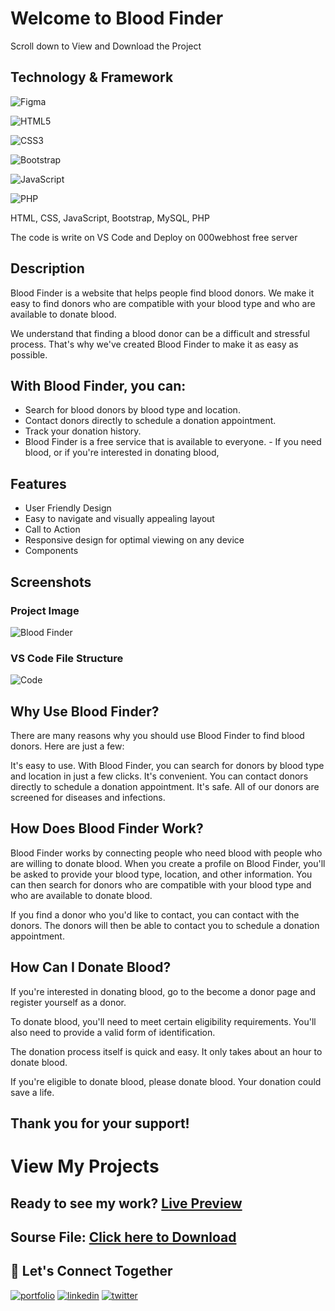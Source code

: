
# Welcome to Blood Finder
Scroll down to View and Download the Project

## Technology & Framework 


![Figma](https://img.shields.io/badge/figma-%23F24E1E.svg?style=for-the-badge&logo=figma&logoColor=white)


![HTML5](https://img.shields.io/badge/html5-%23E34F26.svg?style=for-the-badge&logo=html5&logoColor=white)

![CSS3](https://img.shields.io/badge/css3-%231572B6.svg?style=for-the-badge&logo=css3&logoColor=white)

![Bootstrap](https://img.shields.io/badge/bootstrap-%238511FA.svg?style=for-the-badge&logo=bootstrap&logoColor=white)

![JavaScript](https://img.shields.io/badge/javascript-%23323330.svg?style=for-the-badge&logo=javascript&logoColor=%23F7DF1E)

![PHP](https://img.shields.io/badge/php-%23777BB4.svg?style=for-the-badge&logo=php&logoColor=white)


HTML, CSS, JavaScript, Bootstrap, MySQL, PHP

The code is write on VS Code and Deploy on 000webhost free server 

## Description

Blood Finder is a website that helps people find blood donors. We make it easy to find donors who are compatible with your blood type and who are available to donate blood.

We understand that finding a blood donor can be a difficult and stressful process. That's why we've created Blood Finder to make it as easy as possible.

## With Blood Finder, you can:

- Search for blood donors by blood type and location.
- Contact donors directly to schedule a donation appointment.
- Track your donation history.
- Blood Finder is a free service that is available to everyone. - If you need blood, or if you're interested in donating blood, 

## Features

- User Friendly Design
- Easy to navigate and visually appealing layout 
- Call to Action
- Responsive design for optimal viewing on any device
-  Components 

## Screenshots

### Project Image

![Blood Finder](https://github.com/anupr0y/Blood_Finder/assets/114636305/34e1c977-a1b8-4de5-8451-7fb0f0602472)

### VS Code File Structure
![Code ](https://github.com/anupr0y/Blood_Finder/assets/114636305/779b7ea7-f64f-45b0-8df3-d7eae0ec9568)

## Why Use Blood Finder?

There are many reasons why you should use Blood Finder to find blood donors. Here are just a few:

It's easy to use. With Blood Finder, you can search for donors by blood type and location in just a few clicks.
It's convenient. You can contact donors directly to schedule a donation appointment.
It's safe. All of our donors are screened for diseases and infections.

## How Does Blood Finder Work?

Blood Finder works by connecting people who need blood with people who are willing to donate blood. When you create a profile on Blood Finder, you'll be asked to provide your blood type, location, and other information. You can then search for donors who are compatible with your blood type and who are available to donate blood.

If you find a donor who you'd like to contact, you can contact with the donors. The donors will then be able to contact you to schedule a donation appointment.

## How Can I Donate Blood?

If you're interested in donating blood, go to the become a donor page and register yourself as a donor.

To donate blood, you'll need to meet certain eligibility requirements. You'll also need to provide a valid form of identification.

The donation process itself is quick and easy. It only takes about an hour to donate blood.



 If you're eligible to donate blood, please donate blood. Your donation could save a life.

## Thank you for your support!


# View My Projects


## Ready to see my work?  [Live Preview](https://bloodfinder23.000webhostapp.com/page.php?type=aboutus) 

## Sourse File: [Click here to Download](https://github.com/anupr0y/Blood_Finder/files/12685286/bloodfinder.zip)

## 🔗 Let's Connect Together 
[![portfolio](https://img.shields.io/badge/my_portfolio-000?style=for-the-badge&logo=ko-fi&logoColor=white)](https://github.com/anupr0y)
[![linkedin](https://img.shields.io/badge/linkedin-0A66C2?style=for-the-badge&logo=linkedin&logoColor=white)](https://www.linkedin.com/in/anupr0y/)
[![twitter](https://img.shields.io/badge/twitter-1DA1F2?style=for-the-badge&logo=twitter&logoColor=white)](https://twitter.com/anupr0y)

